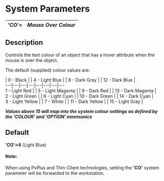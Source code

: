 # System Parameters

**'CO'=** |  **_Mouse Over Colour_**  
---|---  
  
##  Description

Controls the text colour of an object that has a hover attribute when the mouse is over the object.

The default (supplied) colour values are:

|  0 - Black |  |  4 - Light Blue |  |  8 - Dark Gray |  |  12 - Dark Blue |   
---|---|---|---|---|---|---|---  
1 - Light Red |  |  5 - Light Magenta |  |  9 - Dark Red |  |  13 - Dark Magenta |   
2 - Light Green |  |  6 - Light Cyan |  |  10 - Dark Green |  |  14 - Dark Cyan |   
3 - Light Yellow |  |  7 - White |  |  11 - Dark Yellow |  |  15 - Light Gray |   
  
**_Values above 15 will map into the system colour settings as defined by the 'COLOUR' and 'OPTION' mnemonics_**  
  
##  Default

**'CO'=4** (Light Blue)

#### **Note:**  
When using PxPlus and Thin-Client technologies, setting the **'CO'** system parameter will be forwarded to the workstation.
